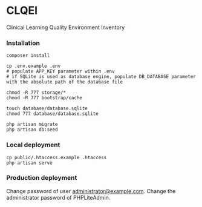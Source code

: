 # CLQEI

Clinical Learning Quality Environment Inventory

### Installation
    composer install
    
    cp .env.example .env
    # populate APP_KEY parameter within .env
    # if SQLite is used as database engine, populate DB_DATABASE parameter with the absolute path of the database file
    
    chmod -R 777 storage/*
    chmod -R 777 bootstrap/cache
    
    touch database/database.sqlite
    chmod 777 database/database.sqlite
    
    php artisan migrate
    php artisan db:seed
    

### Local deployment
    cp public/.htaccess.example .htaccess
    php artisan serve

### Production deployment
Change password of user administrator@example.com.
Change the administrator password of PHPLiteAdmin.
